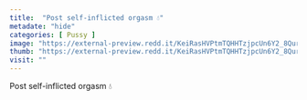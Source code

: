 ```yaml
---
title:  "Post self-inflicted orgasm 💧"
metadate: "hide"
categories: [ Pussy ]
image: "https://external-preview.redd.it/KeiRasHVPtmTQHHTzjpcUn6Y2_8Qurg7FnyO-lRB2Q8.png?auto=webp&s=92ab02e71e515b2e7db039b4ccbf46bdd3945df4"
thumb: "https://external-preview.redd.it/KeiRasHVPtmTQHHTzjpcUn6Y2_8Qurg7FnyO-lRB2Q8.png?width=640&crop=smart&auto=webp&s=aa5830a1c7beeeb695ed043bf78158561b405523"
visit: ""
---
```

Post self-inflicted orgasm 💧
